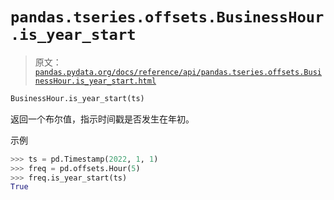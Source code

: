 # `pandas.tseries.offsets.BusinessHour.is_year_start`

> 原文：[`pandas.pydata.org/docs/reference/api/pandas.tseries.offsets.BusinessHour.is_year_start.html`](https://pandas.pydata.org/docs/reference/api/pandas.tseries.offsets.BusinessHour.is_year_start.html)

```py
BusinessHour.is_year_start(ts)
```

返回一个布尔值，指示时间戳是否发生在年初。

示例

```py
>>> ts = pd.Timestamp(2022, 1, 1)
>>> freq = pd.offsets.Hour(5)
>>> freq.is_year_start(ts)
True 
```
